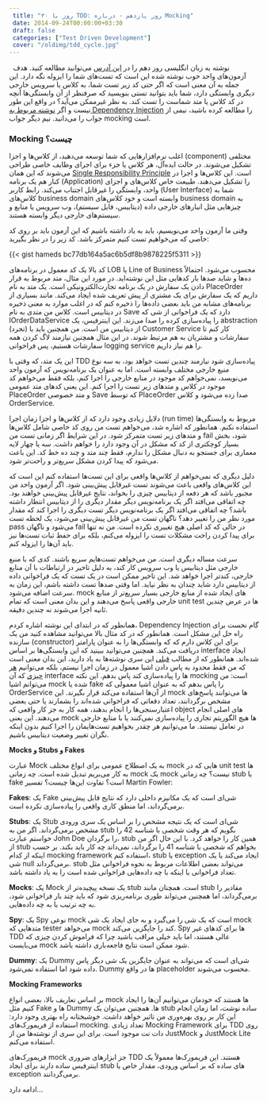 ```yaml
---
 title: "۳۰ روز با TDD: روز یازدهم - درباره Mocking" 
 date: 2014-09-24T00:00:00+03:30
 draft: false 
 categories: ["Test Driven Development"]
 cover: "/oldimg/tdd_cycle.jpg"
---
```


 
نوشته به زبان انگلیسی روز دهم را در [این آدرس](http://blogs.telerik.com/james-bender/posts.aspx/13-10-02/30-days-of-tdd-day-11-what-s-the-deal-with-mocking) می‌توانید مطالعه کنید. هدف آزمون‌های واحد خوب نوشته شده این است که تست‌های شما را ایزوله نگه دارد. این جمله به آن معنی است که اگر حتی کد زیر تست شما، به کلاس یا سرویس خارجی دیگری وابستگی دارد، شما باید بتوانید تستی بنویسید که صرفنظر از آن وابستگی‌ها آنچه در کد کلاس یا متد شماست را تست کند. به نظر غیرممکن می‌‌‌آید؟ در واقع این طور نیست و اگر [نوشته مربوط به Dependency Injection](/post/83-۳۰-روز-با-tdd--روز-ششم---تزریق-وابستگی-dependency-injection-چیست/) را مطالعه کرده باشید، نیمی از جواب را می‌دانید. نیم دیگر جواب mocking است.



### Mocking چیست؟



اغلب نرم‌افزارهایی که شما توسعه می‌دهید، از کلاس‌ها و اجزا (component) مختلفی تشکیل می‌شوند. در حالت ایده‌آل، هر کلاس یا جزء برای اجرای وظایف خاصی طراحی می‌شوند که این همان [Single Responsibility Principle](h/post/82-30-روز-با-tdd--روز-پنجم---کد-solid-ایجاد-کنید/) است. این کلاس‌ها و اجزا در کنار هم یک برنامه (Application) را تشکیل می‌دهند. طبیعت خاص کلاس‌های و اجزای واحد، وابستگی را غیرقابل اجتناب می‌کند. رابط کاربر (User Interface) شما به کلاس‌های business domain وابسته است و خود کلاس‌های business domain به چیزهایی مثل انبارهای خارجی داده (دیتابیس، فایل سیستم)، وب سرویس یا منابع و سیستم‌های خارجی دیگر وابسته هستند.



وقتی ما آزمون واحد می‌نویسیم، باید به یاد داشته باشیم که این آزمون‌ باید بر روی کد خاصی که می‌خواهیم تست کنیم متمرکز باشد. کد زیر را در نظر بگیرید:


{{< gist hameds bc77db164a5ac6b5df8b9878225f5311 >}}

کد بالا یک کد معمول در برنامه‌های LOB یا Line of Business محسوب می‌شود. احتمالاً ده‌ها و شاید صدها بار کدهایی مثل این نوشته‌اید. در مورد این مثال، متد مربوط به قرار دادن یک سفارش در یک برنامه تجارت‌الکترونیکی است. یک متد به نام PlaceOrder داریم که یک سفارش برای یک مشتری از پیش تعریف شده ایجاد می‌کند. مانند بسیاری از برنامه‌‌های مشابه من باید بعضی داده‌ها را ذخیره کنم که در اغلب موارد به معنی ذخیره در دیتابیس است. کلاس من متدی به نام Save دارد که یک فراخوانی از شی که IOrderDataService را پیاده‌سازی کرده را صدا می‌زند. این اینترفیس، یک abstraction (تجرد) از دیتابیس من است. من همچنین باید با Customer Service کار کنم تا سفارشات و مشتریان به هم مرتبط شوند. در این مثال همچنین نیازمند لاگ کردن همه سفارشات هستیم، پس فراخوانی logging service را هم نیاز داریم.



این یک متد، که وقتی با TDD پیاده‌سازی شود نیازمند چندین تست خواهد بود، به سه نوع منبع خارجی مختلف وابسته است. اما به عنوان یک برنامه‌نویس که آزمون واحد می‌نویسد، نمی‌خواهم کد موجود در منابع خارجی را اجرا کنم، بلکه فقط می‌خواهم کد موجود در کلاس و متدهای زیر تست را اجرا کنم. این یعنی کدهای متد عمومی PlaceOrder و متد خصوصی Save که توسط PlaceOrder صدا زده می‌شود و کلاس OrderService.



دلایل زیادی وجود دارد که از کلاس‌ها و اجزا زمان اجرا (run time) مربوط به وابستگی‌ها استفاده نکنم. همانطور که اشاره شد، می‌خواهم تست من روی کد خاصی شامل کلاس‌ها و متدهای زیر تست متمرکز شود. در این شرایط اگر زمانی تست من fail شود، بخش بسیار کوچکتری از کد که مشکل در آن وجود دارد را خواهم داشت. سه یا چهار لایه معماری برای جستجو به دنبال مشکل را ندارم، فقط چند متد و چند ده خط کد. این باعث می‌شود که پیدا کردن مشکل سریع‌تر و راحت‌تر شود.



دلیل دیگری که نمی‌خواهم از کلاس‌ها واقعی برای این تست‌ها استفاده کنم این است که این کلاس‌های واقعی باعث می‌شوند تست غیرقابل پیش‌بینی شود. اگر آزمون واحد من مجبور باشد که هر دفعه از دیتابیس چیزی را بخواند، نتایج غیرقابل پیش‌بینی خواهند بود. چه اتفاقی می‌افتد اگر یک برنامه‌نویس دیگر مقدار دیگری را از دیتابیس انتظار داشته باشد؟ چه اتفاقی می‌افتد اگر یک برنامه‌نویس دیگر تست دیگری را اجرا کند که مقدار مورد نظر من را تغییر دهد؟ ناگهان تست من غیرقابل پیش‌بینی می‌شود، یک لحظه تست pass می‌شود و ناگهان fail در حالی که کد اصلی هیچ تغییری نکرده است. من نه تنها برای پیدا کردن راحت مشکلات تست را ایزوله می‌کنم، بلکه برای حفظ ثبات تست‌ها نیز باید آن‌ها را ایزوله کنم.



سرعت مساله دیگری است. من می‌خواهم تست‌هایم سریع باشند. کدی که با منبع خارجی مثل دیتابیس یا وب سرویس کار کند، به دلیل تاخیر در ارتباطات با آن منابع خارجی، کندتر اجرا خواهد شد. این تاخیر ممکن است در یک تست که یک فراخوانی داده از دیتابیس دارد شاید چندان به نظر نیاید. اما وقتی صدها تست داشته باشم، این زمان به سرعت اضافه می‌شود. mock های ایجاد شده از منابع خارجی بسیار سریع‌تر از منابع خارجی واقعی پاسخ می‌دهند و این بدان معنی است که تمام unit test ها در عرض چندین ثانیه اجرا می‌شوند نه چندین دقیقه.



همانطور که در ابتدای این نوشته اشاره کردم، Dependency Injection گام نخست برای راه حل این مشکل است. همانطور که در کد مثال بالا می‌توانید مشاهده کنید من یک سازنده (constructor) برای این کلاس دارم که که وابستگی‌ها را به عنوان پارامتر دریافت می‌کند. همچنین می‌توانید ببینید که این وابستگی‌ها بر اساس interface ایجاد شده‌اند. همانطور که از مطالب [قبلی](/post/79-30-روز-با-tdd--روز-دوم----مروری-بر-اصول-شی-گرایی/) این سری نوشته‌ها به یاد دارید، این بدان معنی است که من فقط محدود به پاس دادن اشیا معمول در زمان اجرا نیستم، بلکه می‌توانیم <u>هر چیزی</u> که آن interface ها را پیاده‌سازی کند پاس بدهم. این نکته mocking است: من می‌توانم اشیا mock شده یا fake را پاس بدهم که به عنوان اشیا معمولی که OrderService از آن‌ها استفاده می‌کند قرار بگیرند. این mock ها می‌توانند پاسخ‌های مشخص برگردانند، تعداد دفعاتی که فراخوانی شده‌اند را بشمارند یا حتی بعضی اعتبارسنجی‌ها را انجام بدهند، همه کار به جز کار واقعی که object های اصلی انجام می‌دهند. این یعنی mock ها هیچ الگوریتم تجاری را پیاده‌سازی نمی‌کنند یا با منابع خارجی در تعامل نیستند. ما می‌توانیم هر چقدر بخواهیم تست‌هایمان را اجرا کنیم بدون اینکه نگران تغییر وضعیت دیتابیس باشیم.



**Mocks و Stubs و Fakes**



عبارت Mock به یک اصطلاح عمومی برای انواع مختلف mock هایی که در unit test ها به کار می‌بریم تبدیل شده است. چه زمانی mock یک mock نیست؟ چه زمانی stub یا fake است؟ تفاوت این‌ها چیست؟ تفسیر Martin Fowler:



**Fakes**: یک Fake شی‌ای است که یک مکانیزم داخلی دارد که نتایج قابل پیش‌بینی برمی‌گرداند، اما منطق کاری واقعی را پیاده‌سازی نکرده است.



**Stubs**: یک Stub شی‌ای است که یک نتیجه مشخص را بر اساس یک سری ورودی مشخص برمی‌گرداند. اگر من به stub بگویم که هر وقت شخصی با شناسه 42 را خواستم عبارت John Doe را برگردان، stub همین کار را خواهد کرد. با این حال اگر من از stub بخواهم که شخصی با شناسه 41 را برگرداند، نمی‌داند چه کار باید بکند. بر حسب اینکه از کدام mocking framework استفاده کنم، stub یا exception ایجاد می‌کند یا یک شی null برمی‌گرداند. stub می‌تواند بعضی اطلاعات مربوط به نحوه فراخوانی مثل تعداد فراخوانی یا اینکه با چه داده‌هایی فراخوانی شده است را به یاد داشته باشد.



**Mocks**: یک Mock یک نسخه پیچیده‌تر از stub است. همچنان مانند stub مقادیر را برمی‌گرداند، اما همچنین می‌تواند طوری برنامه‌ریزی شود که باید چند بار فراخوانی شود، به چه ترتیب یا به چه داده‌هایی.



**Spy**: یک Spy نوعی mock است که یک شی را می‌گیرد و به جای ایجاد یک شی mock متدهایی که tester می‌خواهد mock کند را جایگزین می‌کند. Spy ها برای کدهای غیر TDD عالی هستند، اما باید خیلی مراقب باشید چرا که فراموش کردن چیزی که می‌بایست mock شود ممکن است نتایج فاجعه‌باری داشته باشد.



**Dummy**: یک Dummy شی‌ای است که می‌تواند به عنوان جایگزین یک شی دیگر پاس داده شود اما استفاده نمی‌شود. Dummy ها در واقع placeholder محسوب می‌شوند.



**Mocking Frameworks**



بر اساس تعاریف بالا، بعضی انواع mock ها هستند که خودمان می‌توانیم آن‌ها را ایجاد کنیم مثل Fake ها و Dummy ها. همچنین می‌توان یک stub ساده نوشت، اما زمان انجام این کار بر روی بهره‌وری من تاثیر خواهد داشت. خوشبختانه راه بهتری وجود دارد: استفاده از فریمورک‌های mocking. تعداد زیادی Mocking Framework برای TDD روی دات نت موجود است. برای این سری از نوشته‌ها من از JustMock و JustMock Lite استفاده می‌کنم.



فریمورک‌های mock جز ابزارهای ضروری TDD هستند. این فریمورک‌ها معمولاً یک اینترفیس ساده دارند برای ایجاد stub های ساده که بر اساس ورودی، مقدار خاص یا exception برمی‌گردانند.



ادامه دارد...


